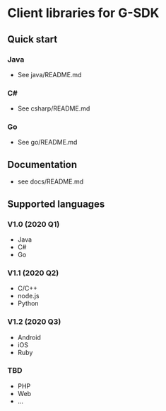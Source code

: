 # Client libraries for G-SDK

## Quick start

### Java

* See java/README.md

### C#

* See csharp/README.md

### Go

* See go/README.md

## Documentation

* see docs/README.md

## Supported languages

### V1.0 (2020 Q1)

* Java
* C#
* Go

### V1.1 (2020 Q2)

* C/C++
* node.js
* Python

### V1.2 (2020 Q3)

* Android
* iOS
* Ruby

### TBD

* PHP
* Web
* ...


